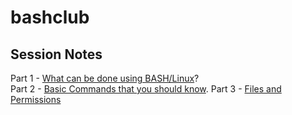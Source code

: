 # bashclub
## Session Notes  
Part 1 - [What can be done using BASH/Linux](https://github.com/pulsar17/bashclub/blob/master/Part_1.md)?  
Part 2 - [Basic Commands that you should know](https://github.com/pulsar17/bashclub/blob/master/Part_2.md).
Part 3 - [Files and Permissions](https://github.com/pulsar17/bashclub/blob/master/Part_3.md)
